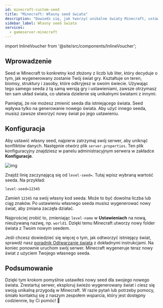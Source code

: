 ```yaml
---
id: minecraft-custom-seed
title: "Minecraft: Własny seed świata"
description: "Dowiedz się, jak tworzyć unikalne światy Minecraft, ustawiając własne seedy dla nowych przygód i generowania świata → Sprawdź teraz"
sidebar_label: Własny seed świata
services:
  - gameserver-minecraft
---
```


import InlineVoucher from '@site/src/components/InlineVoucher';

## Wprowadzenie

Seed w Minecraft to konkretny kod złożony z liczb lub liter, który decyduje o tym, jak wygenerowany zostanie Twój świat gry. Kształtuje on teren, biomsy, struktury i zasoby, które odkryjesz w swoim świecie. Używając tego samego seeda z tą samą wersją gry i ustawieniami, zawsze otrzymasz ten sam układ świata, co ułatwia dzielenie się unikalnymi światami z innymi.

Pamiętaj, że nie możesz zmienić seeda dla istniejącego świata. Seed wpływa tylko na generowanie nowego świata. Aby użyć innego seeda, musisz zawsze stworzyć nowy świat po jego ustawieniu.

<InlineVoucher />

## Konfiguracja

Aby ustawić własny seed, najpierw zatrzymaj swój serwer, aby uniknąć konfliktów danych. Następnie otwórz plik `server.properties`. Ten plik konfiguracyjny znajdziesz w panelu administracyjnym serwera w zakładce **Konfiguracje**.

![img](https://screensaver01.zap-hosting.com/index.php/s/XBKN9r3CAweP9RG/download)

Znajdź linię zaczynającą się od `level-seed=`. Tutaj wpisz wybraną wartość seeda. Na przykład:

```
level-seed=12345
```

Zamień `12345` na swój własny kod seeda. Może to być dowolna liczba lub ciąg znaków. Po ustawieniu własnego seeda musisz wygenerować nowy świat, aby zmiana zaczęła działać.

Najprościej zrobić to, zmieniając `level-name` w **Ustawieniach** na nową, nieużywaną nazwę, np. `world1`. Dzięki temu Minecraft utworzy nowy folder świata z Twoim nowym seedem.

Jeśli chcesz dowiedzieć się więcej o tym, jak odtworzyć istniejący świat, sprawdź nasz [poradnik Odtwarzanie świata](minecraft-worlds.md) z dokładnymi instrukcjami. Na koniec ponownie uruchom swój serwer. Minecraft wygeneruje teraz nowy świat z użyciem Twojego własnego seeda.

## Podsumowanie

Dzięki tym krokom pomyślnie ustawiłeś nowy seed dla swojego nowego świata. Zrestartuj serwer, eksploruj świeżo wygenerowany świat i ciesz się swoją unikalną przygodą w Minecraft. W razie pytań lub potrzeby pomocy, śmiało kontaktuj się z naszym zespołem wsparcia, który jest dostępny codziennie, by Ci pomóc! 🙂

<InlineVoucher />